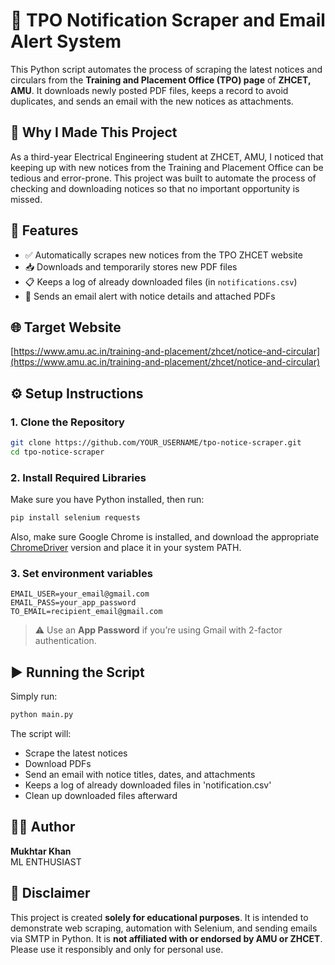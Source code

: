 
# 📢 TPO Notification Scraper and Email Alert System

This Python script automates the process of scraping the latest notices and circulars from the **Training and Placement Office (TPO) page** of **ZHCET, AMU**. It downloads newly posted PDF files, keeps a record to avoid duplicates, and sends an email with the new notices as attachments.

## 🎯 Why I Made This Project

As a third-year Electrical Engineering student at ZHCET, AMU, I noticed that keeping up with new notices from the Training and Placement Office can be tedious and error-prone. This project was built to automate the process of checking and downloading notices so that no important opportunity is missed.

## 🚀 Features

- ✅ Automatically scrapes new notices from the TPO ZHCET website
- 📥 Downloads and temporarily stores new PDF files
- 📋 Keeps a log of already downloaded files (in `notifications.csv`)
- 📧 Sends an email alert with notice details and attached PDFs

## 🌐 Target Website

[https://www.amu.ac.in/training-and-placement/zhcet/notice-and-circular](https://www.amu.ac.in/training-and-placement/zhcet/notice-and-circular)


## ⚙️ Setup Instructions

### 1. Clone the Repository

```bash
git clone https://github.com/YOUR_USERNAME/tpo-notice-scraper.git
cd tpo-notice-scraper
```

### 2. Install Required Libraries

Make sure you have Python installed, then run:

```bash
pip install selenium requests
```

Also, make sure Google Chrome is installed, and download the appropriate [ChromeDriver](https://chromedriver.chromium.org/downloads) version and place it in your system PATH.

### 3. Set environment variables

```env
EMAIL_USER=your_email@gmail.com
EMAIL_PASS=your_app_password
TO_EMAIL=recipient_email@gmail.com
```

> ⚠️ Use an **App Password** if you’re using Gmail with 2-factor authentication.


## ▶️ Running the Script

Simply run:

```bash
python main.py
```

The script will:
- Scrape the latest notices
- Download PDFs
- Send an email with notice titles, dates, and attachments
- Keeps a log of already downloaded files in 'notification.csv'
- Clean up downloaded files afterward



## 👨‍💻 Author

**Mukhtar Khan**  
ML ENTHUSIAST  


## 📘 Disclaimer

This project is created **solely for educational purposes**. It is intended to demonstrate web scraping, automation with Selenium, and sending emails via SMTP in Python. It is **not affiliated with or endorsed by AMU or ZHCET**. Please use it responsibly and only for personal use.